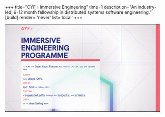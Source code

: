 +++
title="CYF+ Immersive Engineering"
time=1
description="An industry-led, 9-12 month fellowship in distributed systems software engineering."
[build]
  render= 'never'
  list='local'
+++

[![CYF+ Immersive Engineering](plus.png "An industry-led, 9-12 month fellowship in distributed systems software engineering.")](https://systems.codeyourfuture.io)
